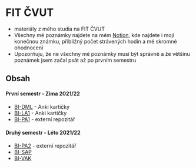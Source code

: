 # FIT ČVUT
- materiály z mého studia na FIT ČVUT
- Všechny mé poznámky najdete na mém [Notion][Notion], kde najdete i mojí konečnou známku, přibližný počet strávených hodin a mé skromné ohodnocení
- Upozorňuju, že ne všechny mé poznámky musí být správně a že většinu poznámek jsem začal psát až po prvním semestru

## Obsah
#### První semestr - Zima 2021/22
- [BI-DML][BI-DML] - Anki kartičky
- [BI-LA1][BI-LA1] - Anki kartičky
- [BI-PA1][BI-PA1] - externí repozitář

#### Druhý semestr - Léto 2021/22
- [BI-PA2][BI-PA2] - externí repozitář
- [BI-SAP][BI-SAP]
- [BI-VAK][BI-VAK]



[Notion]: https://mikesjak.notion.site/6fdd49f9ec5747158cbb47e8191c34f7?v=246b825802ef42c0b90483e510ee9268

[BI-PA1]: https://github.com/mikesjak/FIT_CTU-PA1
[BI-DML]: https://github.com/mikesjak/FIT_CVUT/tree/main/BI-DML
[BI-LA1]: https://github.com/mikesjak/FIT_CVUT/tree/main/BI-LA1

[BI-PA2]: https://github.com/mikesjak/FIT_CTU-PA2
[BI-SAP]: https://github.com/mikesjak/FIT_CVUT/tree/main/BI-SAP
[BI-VAK]: https://github.com/mikesjak/FIT_CVUT/tree/main/BI-VAK